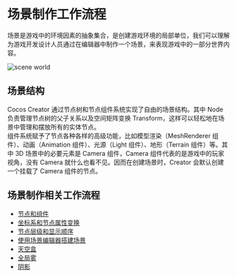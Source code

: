 # 场景制作工作流程

场景是游戏中的环境因素的抽象集合，是创建游戏环境的局部单位，我们可以理解为游戏开发设计人员通过在编辑器中制作一个场景，来表现游戏中的一部分世界内容。

![scene world](./scene/world01.jpg)

## 场景结构

Cocos Creator 通过节点树和节点组件系统实现了自由的场景结构。其中 Node 负责管理节点树的父子关系以及空间矩阵变换 Transform，这样可以轻松地在场景中管理和摆放所有的实体节点。<br>
组件系统赋予了节点各种各样的高级功能，比如模型渲染（MeshRenderer 组件）、动画（Animation 组件）、光源（Light 组件）、地形（Terrain 组件）等。其中 3D 场景中的必要元素是 Camera 组件，Camera 组件代表的是游戏中的玩家视角，没有 Camera 就什么也看不见。因而在创建场景时，Creator 会默认创建一个挂载了 Camera 组件的节点。

## 场景制作相关工作流程

- [节点和组件](node-component.md)
- [坐标系和节点属性变换](coord.md)
- [节点层级和显示顺序](node-tree.md)
- [使用场景编辑器搭建场景](scene-editing.md)
- [天空盒](skybox.md)
- [全局雾](fog.md)
- [阴影](./light/shadow.md)
